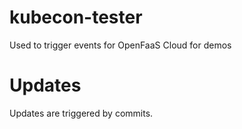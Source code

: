 # kubecon-tester

Used to trigger events for OpenFaaS Cloud for demos

# Updates

Updates are triggered by commits.

